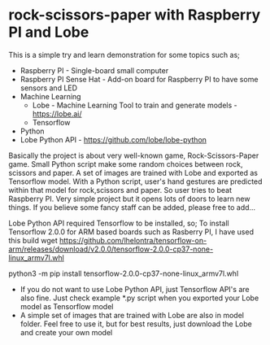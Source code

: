 # rock-scissors-paper with Raspberry PI and Lobe 

This is a simple try and learn demonstration for some topics such as;
- Raspberry PI - Single-board small computer
- Raspberry PI Sense Hat - Add-on board for Raspberry PI to have some sensors and LED
- Machine Learning
    - Lobe - Machine Learning Tool to train and generate models - https://lobe.ai/
    - Tensorflow
- Python
- Lobe Python API - https://github.com/lobe/lobe-python

Basically the project is about very well-known game, Rock-Scissors-Paper game. Small Python script make some random choices between rock, scissors and paper. A set of images are trained with Lobe and exported as Tensorflow model. With a Python script, user's hand gestures are predicted within that model for rock,scissors and paper. So user tries to beat Raspberry PI. Very simple project but it opens lots of doors to learn new things. If you believe some fancy staff can be added, please free to add...


Lobe Python API required Tensorflow to be installed, so;
To install Tensorflow 2.0.0 for ARM based boards such as Rasberry PI, I have used this build
wget https://github.com/lhelontra/tensorflow-on-arm/releases/download/v2.0.0/tensorflow-2.0.0-cp37-none-linux_armv7l.whl

python3 -m pip install tensorflow-2.0.0-cp37-none-linux_armv7l.whl

- If you do not want to use Lobe Python API, just Tensorflow API's are also fine. Just check example *.py script when you exported your Lobe model as Tensorflow model
- A simple set of images that are trained with Lobe are also in model folder. Feel free to use it, but for best results, just download the Lobe and create your own model
